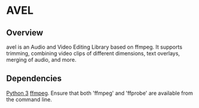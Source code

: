 # AVEL

## Overview

avel is an Audio and Video Editing Library based on ffmpeg. It supports trimming, combining video clips of different dimensions, text overlays, merging of audio, and more.

## Dependencies

[Python 3](https://www.python.org/downloads/)
[ffmpeg](https://ffmpeg.org/download.html). Ensure that both 'ffmpeg' and 'ffprobe' are available from the command line.

